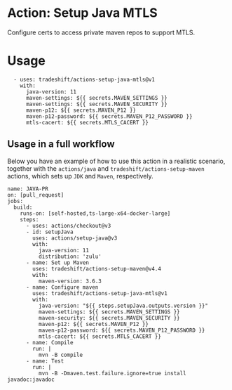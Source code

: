 # Action: Setup Java MTLS

Configure certs to access private maven repos to support MTLS.

# Usage 

```
  - uses: tradeshift/actions-setup-java-mtls@v1
    with:
      java-version: 11
      maven-settings: ${{ secrets.MAVEN_SETTINGS }}
      maven-settings: ${{ secrets.MAVEN_SECURITY }}
      maven-p12: ${{ secrets.MAVEN_P12 }}
      maven-p12-password: ${{ secrets.MAVEN_P12_PASSWORD }}
      mtls-cacert: ${{ secrets.MTLS_CACERT }}
```

## Usage in a full workflow 
Below you have an example of how to use this action in a realistic scenario, together with the `actions/java` and `tradeshift/actions-setup-maven` actions, which sets up `JDK` and `Maven`, respectively.
```
name: JAVA-PR
on: [pull_request]
jobs:
  build:
    runs-on: [self-hosted,ts-large-x64-docker-large]
    steps:
      - uses: actions/checkout@v3
      - id: setupJava
        uses: actions/setup-java@v3
        with:
          java-version: 11
          distribution: 'zulu'
      - name: Set up Maven
        uses: tradeshift/actions-setup-maven@v4.4
        with:
          maven-version: 3.6.3
      - name: Configure maven
        uses: tradeshift/actions-setup-java-mtls@v1
        with:
          java-version: "${{ steps.setupJava.outputs.version }}"
          maven-settings: ${{ secrets.MAVEN_SETTINGS }}
          maven-security: ${{ secrets.MAVEN_SECURITY }}
          maven-p12: ${{ secrets.MAVEN_P12 }}
          maven-p12-password: ${{ secrets.MAVEN_P12_PASSWORD }}
          mtls-cacert: ${{ secrets.MTLS_CACERT }}
      - name: Compile
        run: |
          mvn -B compile
      - name: Test
        run: |
          mvn -B -Dmaven.test.failure.ignore=true install javadoc:javadoc

```
